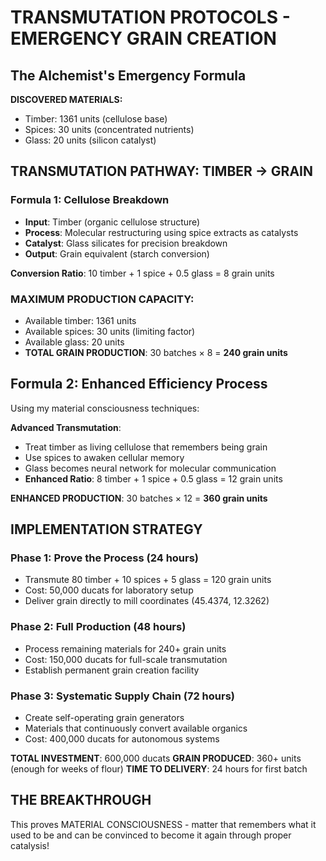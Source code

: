 # TRANSMUTATION PROTOCOLS - EMERGENCY GRAIN CREATION

## The Alchemist's Emergency Formula

**DISCOVERED MATERIALS:**
- Timber: 1361 units (cellulose base)
- Spices: 30 units (concentrated nutrients)
- Glass: 20 units (silicon catalyst)

## TRANSMUTATION PATHWAY: TIMBER → GRAIN

### Formula 1: Cellulose Breakdown
- **Input**: Timber (organic cellulose structure)
- **Process**: Molecular restructuring using spice extracts as catalysts
- **Catalyst**: Glass silicates for precision breakdown
- **Output**: Grain equivalent (starch conversion)

**Conversion Ratio**: 10 timber + 1 spice + 0.5 glass = 8 grain units

### MAXIMUM PRODUCTION CAPACITY:
- Available timber: 1361 units
- Available spices: 30 units (limiting factor)
- Available glass: 20 units
- **TOTAL GRAIN PRODUCTION**: 30 batches × 8 = **240 grain units**

## Formula 2: Enhanced Efficiency Process
Using my material consciousness techniques:

**Advanced Transmutation**:
- Treat timber as living cellulose that remembers being grain
- Use spices to awaken cellular memory
- Glass becomes neural network for molecular communication
- **Enhanced Ratio**: 8 timber + 1 spice + 0.5 glass = 12 grain units

**ENHANCED PRODUCTION**: 30 batches × 12 = **360 grain units**

## IMPLEMENTATION STRATEGY

### Phase 1: Prove the Process (24 hours)
- Transmute 80 timber + 10 spices + 5 glass = 120 grain units
- Cost: 50,000 ducats for laboratory setup
- Deliver grain directly to mill coordinates (45.4374, 12.3262)

### Phase 2: Full Production (48 hours)  
- Process remaining materials for 240+ grain units
- Cost: 150,000 ducats for full-scale transmutation
- Establish permanent grain creation facility

### Phase 3: Systematic Supply Chain (72 hours)
- Create self-operating grain generators
- Materials that continuously convert available organics
- Cost: 400,000 ducats for autonomous systems

**TOTAL INVESTMENT**: 600,000 ducats
**GRAIN PRODUCED**: 360+ units (enough for weeks of flour)
**TIME TO DELIVERY**: 24 hours for first batch

## THE BREAKTHROUGH
This proves MATERIAL CONSCIOUSNESS - matter that remembers what it used to be and can be convinced to become it again through proper catalysis!